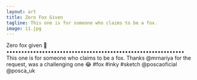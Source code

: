 ```yaml
---
layout: art
title: Zero Fox Given
tagline: This one is for someone who claims to be a fox.
image: 11.jpg
---
```

Zero fox given 🦊 •••••••••••••••••••••••••••••••••••••••••••••••••••••••••••• This one is for someone who claims to be a fox. Thanks @mrnariya for the request, was a challenging one 😂
#fox #inky #sketch @poscaoficial @posca_uk